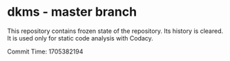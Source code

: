 # dkms - master branch

This repository contains frozen state of the repository.
Its history is cleared. It is used only for static code
analysis with Codacy.

Commit Time: 1705382194
